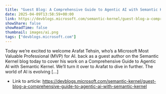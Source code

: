 ```yaml
---
title: "Guest Blog: A Comprehensive Guide to Agentic AI with Semantic Kernel"
date: 2025-04-09T13:58:59+00:00
link: https://devblogs.microsoft.com/semantic-kernel/guest-blog-a-comprehensive-guide-to-agentic-ai-with-semantic-kernel
showShare: false
showReadTime: false
thumbnail: images/ai.png
tags: ["devblogs.microsoft.com"]
---
```

Today we’re excited to welcome Arafat Tehsin, who’s a Microsoft Most Valuable Professional (MVP) for AI. back as a guest author on the Semantic Kernel blog today to cover his work on a Comprehensive Guide to Agentic AI with Semantic Kernel. We’ll turn it over to Arafat to dive in further. The world of AI is evolving […]

- Link to article: https://devblogs.microsoft.com/semantic-kernel/guest-blog-a-comprehensive-guide-to-agentic-ai-with-semantic-kernel